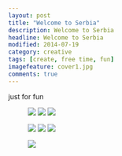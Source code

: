 ```yaml
---
layout: post
title: "Welcome to Serbia"
description: Welcome to Serbia 
headline: Welcome to Serbia
modified: 2014-07-19
category: creative
tags: [create, free time, fun]
imagefeature: cover1.jpg
comments: true
---
```


just for fun 

<figure class="third">
	<a href="{{ site.url }}/images/welcome/n1.jpg"><img src="{{ site.url }}/images/welcome/n1.jpg"></a>
	<a href="{{ site.url }}/images/welcome/n2.jpg"><img src="{{ site.url }}/images/welcome/n2.jpg"></a>
    <a href="{{ site.url }}/images/welcome/n3.jpg"><img src="{{ site.url }}/images/welcome/n3.jpg"></a>
</figure>

<figure class="third">
	<a href="{{ site.url }}/images/welcome/n4.jpg"><img src="{{ site.url }}/images/welcome/n4.jpg"></a>
	<a href="{{ site.url }}/images/welcome/n5.jpg"><img src="{{ site.url }}/images/welcome/n5.jpg"></a>
    <a href="{{ site.url }}/images/welcome/n6.jpg"><img src="{{ site.url }}/images/welcome/n6.jpg"></a>
</figure>

<figure>
	<a href="{{ site.url }}/images/welcome/n7.jpg"><img src="{{ site.url }}/images/welcome/n7.jpg"></a>
</figure>